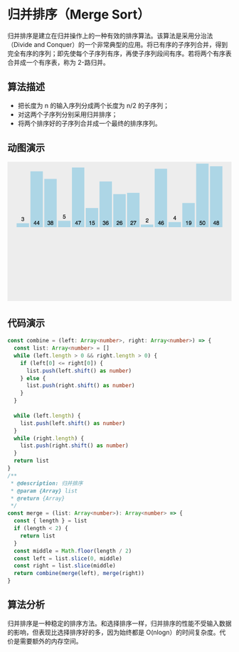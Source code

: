 # 归并排序（Merge Sort）

归并排序是建立在归并操作上的一种有效的排序算法。该算法是采用分治法（Divide and Conquer）的一个非常典型的应用。将已有序的子序列合并，得到完全有序的序列；即先使每个子序列有序，再使子序列段间有序。若将两个有序表合并成一个有序表，称为 2-路归并。

## 算法描述

- 把长度为 n 的输入序列分成两个长度为 n/2 的子序列；
- 对这两个子序列分别采用归并排序；
- 将两个排序好的子序列合并成一个最终的排序序列。

## 动图演示

![归并排序](../../../../assets/ranuts/sort/merge.gif)

## 代码演示

```ts
const combine = (left: Array<number>, right: Array<number>) => {
  const list: Array<number> = []
  while (left.length > 0 && right.length > 0) {
    if (left[0] <= right[0]) {
      list.push(left.shift() as number)
    } else {
      list.push(right.shift() as number)
    }
  }

  while (left.length) {
    list.push(left.shift() as number)
  }
  while (right.length) {
    list.push(right.shift() as number)
  }
  return list
}
/**
 * @description: 归并排序
 * @param {Array} list
 * @return {Array}
 */
const merge = (list: Array<number>): Array<number> => {
  const { length } = list
  if (length < 2) {
    return list
  }
  const middle = Math.floor(length / 2)
  const left = list.slice(0, middle)
  const right = list.slice(middle)
  return combine(merge(left), merge(right))
}
```

## 算法分析

归并排序是一种稳定的排序方法。和选择排序一样，归并排序的性能不受输入数据的影响，但表现比选择排序好的多，因为始终都是 O(nlogn）的时间复杂度。代价是需要额外的内存空间。
